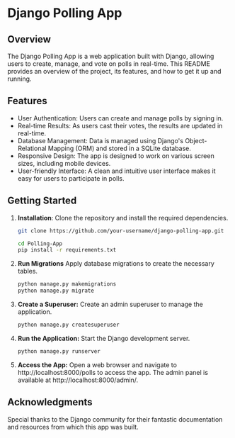 # Django Polling App

## Overview

The Django Polling App is a web application built with Django, allowing users to create, manage, and vote on polls in real-time. This README provides an overview of the project, its features, and how to get it up and running.

## Features

- User Authentication: Users can create and manage polls by signing in.
- Real-time Results: As users cast their votes, the results are updated in real-time.
- Database Management: Data is managed using Django's Object-Relational Mapping (ORM) and stored in a SQLite database.
- Responsive Design: The app is designed to work on various screen sizes, including mobile devices.
- User-friendly Interface: A clean and intuitive user interface makes it easy for users to participate in polls.

## Getting Started

1. **Installation**: Clone the repository and install the required dependencies.

   ```bash
   git clone https://github.com/your-username/django-polling-app.git
   ```
   ```bash
   cd Polling-App
   pip install -r requirements.txt
2. **Run Migrations**
   Apply database migrations to create the necessary tables.
   ```bash
   python manage.py makemigrations
   python manage.py migrate
   ```   
3. **Create a Superuser:** 
Create an admin superuser to manage the application.
   ```bash
   python manage.py createsuperuser
   ```
4. **Run the Application:** Start the Django development server.
   ```bash
   python manage.py runserver
   ```
5. **Access the App:** Open a web browser and navigate to http://localhost:8000/polls to access the app. The admin panel is available at http://localhost:8000/admin/.
## Acknowledgments
Special thanks to the Django community for their fantastic documentation and resources from which this app was built.